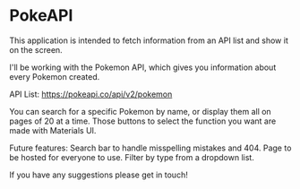 # PokeAPI
This application is intended to fetch information from an API list and show it on the screen.

I'll be working with the Pokemon API, which gives you information about every Pokemon created.

API List: https://pokeapi.co/api/v2/pokemon

You can search for a specific Pokemon by name, or display them all on pages of 20 at a time.
Those buttons to select the function you want are made with Materials UI.

Future features:
  Search bar to handle misspelling mistakes and 404.
  Page to be hosted for everyone to use.
  Filter by type from a dropdown list.

If you have any suggestions please get in touch!
